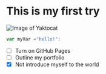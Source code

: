 # This is my first try #
![Image of Yaktocat](https://octodex.github.com/images/yaktocat.png)

``` javascript
var myVar ="hello!":
```
- [ ] Turn on GitHub Pages
- [ ] Outline my portfolio
- [x] Not introduce myself to the world
